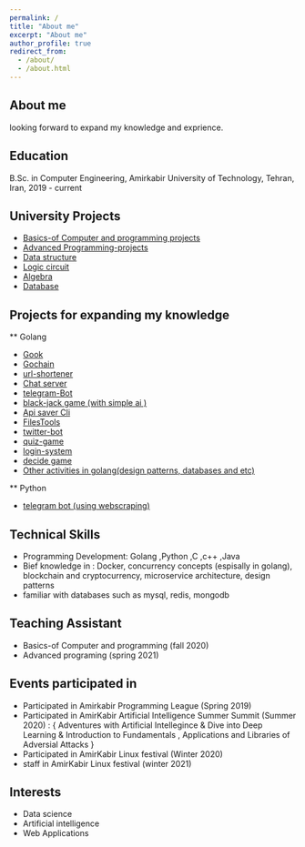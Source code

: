 ```yaml
---
permalink: /
title: "About me"
excerpt: "About me"
author_profile: true
redirect_from: 
  - /about/
  - /about.html
---
```


About me 
------
looking forward to expand my knowledge and exprience.


Education
------
B.Sc. in Computer Engineering, Amirkabir University of Technology, Tehran, Iran, 2019 - current



University Projects
------
* [Basics-of Computer and programming projects](https://github.com/Armingodiz/Basics-of-Computer-and-programming)
* [Advanced Programming-projects](https://github.com/Armingodiz/Advanced-programming-projects)
* [Data structure](https://github.com/Armingodiz/Ds_project)
* [Logic circuit](https://github.com/Armingodiz/LogicDesignFinalProject)
* [Algebra](https://github.com/Armingodiz/ce_algebra)
* [Database](https://github.com/Armingodiz/ce_database)


Projects for expanding my knowledge 
------
** Golang 
* [Gook](https://github.com/Armingodiz/Gook)
* [Gochain](https://github.com/Armingodiz/Gochain)
* [url-shortener](https://github.com/Armingodiz/URL-Shortener#url-shortener)
* [Chat server](https://github.com/Armingodiz/Chat-sever)
* [telegram-Bot](https://github.com/Armingodiz/GoWorld/tree/master/Projects/Telegram-Bot)
* [black-jack game (with simple ai )](https://github.com/Armingodiz/GoWorld/tree/master/Projects/BlackJackGame)
* [Api saver Cli](https://github.com/Armingodiz/GoWorld/tree/master/Projects/apisaver)
* [FilesTools](https://github.com/Armingodiz/GoWorld/tree/master/Projects/FilesTool)
* [twitter-bot](https://github.com/Armingodiz/GoWorld/tree/master/Projects/go-twitter-bot)
* [quiz-game](https://github.com/Armingodiz/GoWorld/tree/master/Projects/quiz-game-Go)
* [login-system](https://github.com/Armingodiz/GoWorld/tree/master/Projects/simple%20login-system)
* [decide game](https://github.com/Armingodiz/GoWorld/tree/master/Projects/simple%20WebApp%20to%20practice%20using%20json)
* [Other activities in golang(design patterns, databases and etc)](https://github.com/Armingodiz/GoWorld)
 
** Python
* [telegram bot (using webscraping) ](https://github.com/Armingodiz/python-stuff)

Technical Skills
-----
* Programming Development:  Golang ,Python ,C ,c++ ,Java
* Bief knowledge in : Docker, concurrency concepts (espisally in golang), blockchain and cryptocurrency, microservice architecture, design patterns
* familiar with databases such as mysql, redis, mongodb

Teaching Assistant
------
* Basics-of Computer and programming (fall 2020)
* Advanced programing (spring 2021)


Events participated in 
------
* Participated in Amirkabir Programming League (Spring 2019)
* Participated in AmirKabir Artificial Intelligence Summer Summit (Summer 2020) : { Adventures with Artificial Intellegince & Dive into Deep Learning &  Introduction   to Fundamentals , Applications and Libraries of Adversial Attacks }
* Participated in AmirKabir Linux festival (Winter 2020)
* staff in  AmirKabir Linux festival (winter 2021)



Interests
------
* Data science 
* Artificial intelligence 
* Web Applications 

